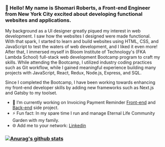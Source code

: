 ### :wave: Hello! My name is Shomari Roberts, a Front-end Engineer from New York City excited about developing functional websites and applications.

My background as a UI designer greatly piqued my interest in web development. I saw how the websites I designed were made functional. With that spark, I started to learn and build websites using HTML, CSS, and JavaScript to test the waters of web development, and I liked it even more! After that, I immersed myself in Bloom Institute of Technology's (FKA Lambda School) full-stack web development Bootcamp program to craft my skills. While attending the Bootcamp, I utilized industry coding practices such as Git workflow, while I gained meaningful experience building many projects with JavaScript, React, Redux, Node.js, Express, and SQL.

Since I completed the Bootcamp, I have been working towards enhancing my front-end developer skills by adding new frameworks such as Next.js and Gatsby to my toolset.


- 🔭  I’m currently working on Invoicing Payment Reminder [Front-end](https://github.com/slroberts/invoicing-payment-reminder-FE) and [Back-end](https://github.com/slroberts/invoicing-payment-reminder-BE) side project.
- ⚡  Fun fact: In my spare time I run and manage Eternal Life Community Garden with my family.
- 🌐  Add me to your network: [Linkedin](https://www.linkedin.com/in/shomariroberts/)



### [![Anurag's github stats](https://github-readme-stats.vercel.app/api?username=slroberts)](https://github.com/anuraghazra/github-readme-stats)

<!--
**slroberts/slroberts** is a ✨ _special_ ✨ repository because its `README.md` (this file) appears on your GitHub profile.

Here are some ideas to get you started:

- 🔭 I’m currently working on ...
- 🌱 I’m currently learning ...
- 👯 I’m looking to collaborate on ...
- 🤔 I’m looking for help with ...
- 💬 Ask me about ...
- 📫 How to reach me: ...
- 😄 Pronouns: ...
- ⚡ Fun fact: ...
-->
